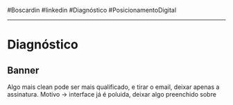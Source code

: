 #Boscardin #linkedin #Diagnóstico #PosicionamentoDigital 

---
 
# Diagnóstico

## Banner
Algo mais clean pode ser mais qualificado, e tirar o email, deixar apenas a assinatura.
Motivo -> interface já é poluida, deixar algo preenchido sobre